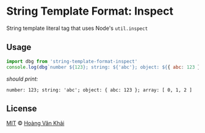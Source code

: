 # String Template Format: Inspect

String template literal tag that uses Node's `util.inspect`

## Usage

```javascript
import dbg from 'string-template-format-inspect'
console.log(dbg`number ${123}; string: ${'abc'}; object: ${{ abc: 123 }}; array: ${[0, 1, 2]}`)
```

_should print:_

```
number: 123; string: 'abc'; object: { abc: 123 }; array: [ 0, 1, 2 ]
```

## License

[MIT](https://git.io/fxKXN) © [Hoàng Văn Khải](https://github.com/KSXGitHub)
